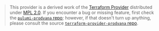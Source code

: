 > This provider is a derived work of the [Terraform Provider](https://github.com/prodvana/terraform-provider-prodvana)
> distributed under [MPL 2.0](https://www.mozilla.org/en-US/MPL/2.0/). If you encounter a bug or missing feature,
> first check the [`pulumi-prodvana` repo](https://github.com/prodvana/pulumi-prodvana/issues); however, if that doesn't turn up anything,
> please consult the source [`terraform-provider-prodvana` repo](https://github.com/prodvana/terraform-provider-prodvana/issues).